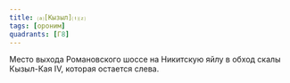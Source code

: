 ```yaml
---
title: ⒜[Кызыл]⒯⒵
tags: [ороним]
quadrants: [Г8]
---
```


Место выхода Романовского шоссе на Никитскую яйлу в обход скалы Кызыл-Кая IV,
которая остается слева.
